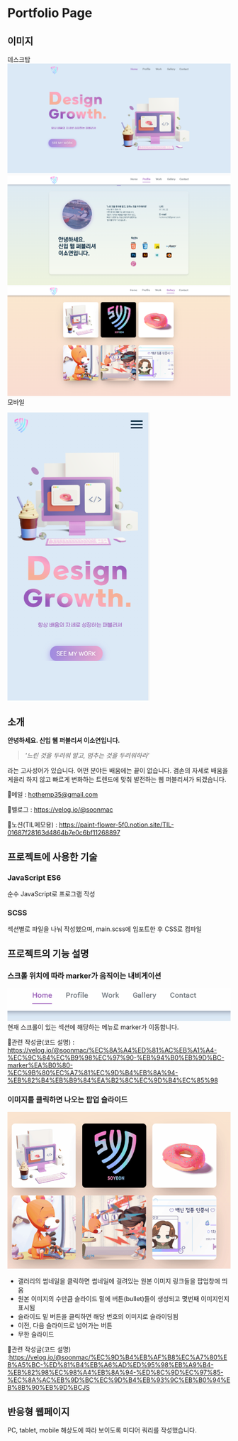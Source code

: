 # Portfolio Page

 ## 이미지
 데스크탑
 ![메인페이지](cap_01.PNG)
 ![profile](cap_05.PNG)
![work](cap_03.PNG)
 모바일

 ![서브페이지](cap_02.PNG)

## 소개
**안녕하세요. 신입 웹 퍼블리셔 이소연입니다.**

>*'느린 것을 두려워 말고, 멈추는 것을 두려워하라'*

 라는 고사성어가 있습니다.
어떤 분야든 배움에는 끝이 없습니다.
겸손의 자세로 배움을 게을리 하지 않고 빠르게 변화하는 트렌드에 맞춰 발전하는 웹 퍼블리셔가 되겠습니다.

💌메일 : hothemp35@gmail.com

💚벨로그 : https://velog.io/@soonmac

💙노션(TIL메모용) : https://paint-flower-5f0.notion.site/TIL-01687f28163d4864b7e0c6bf11268897

## 프로젝트에 사용한 기술
### JavaScript ES6
순수 JavaScript로 프로그램 작성
### SCSS
섹션별로 파일을 나눠 작성했으며, main.scss에 임포트한 후 CSS로 컴파일

## 프로젝트의 기능 설명
### 스크롤 위치에 따라 marker가 움직이는 내비게이션
![내비게이션](3-1.gif)
현재 스크롤이 있는 섹션에 해당하는 메뉴로 marker가 이동합니다.



📎관련 작성글(코드 설명) : https://velog.io/@soonmac/%EC%8A%A4%ED%81%AC%EB%A1%A4-%EC%9C%84%EC%B9%98%EC%97%90-%EB%94%B0%EB%9D%BC-marker%EA%B0%80-%EC%9B%80%EC%A7%81%EC%9D%B4%EB%8A%94-%EB%82%B4%EB%B9%84%EA%B2%8C%EC%9D%B4%EC%85%98

### 이미지를 클릭하면 나오는 팝업 슬라이드
![슬라이드](7-1.gif)
* 갤러리의 썸네일을 클릭하면 썸네일에 걸려있는 원본 이미지 링크들을 팝업창에 띄움
* 원본 이미지의 수만큼 슬라이드 밑에 버튼(bullet)들이 생성되고 몇번째 이미지인지 표시됨
* 슬라이드 밑 버튼을 클릭하면 해당 번호의 이미지로 슬라이딩됨
* 이전, 다음 슬라이드로 넘어가는 버튼
* 무한 슬라이드
  
  
📎관련 작성글(코드 설명) :https://velog.io/@soonmac/%EC%9D%B4%EB%AF%B8%EC%A7%80%EB%A5%BC-%ED%81%B4%EB%A6%AD%ED%95%98%EB%A9%B4-%EB%82%98%EC%98%A4%EB%8A%94-%ED%8C%9D%EC%97%85-%EC%8A%AC%EB%9D%BC%EC%9D%B4%EB%93%9C%EB%B0%94%EB%8B%90%EB%9D%BCJS

## 반응형 웹페이지
PC, tablet, mobile 해상도에 따라 보이도록 미디어 쿼리를 작성했습니다.